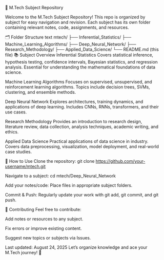 📁 M.Tech Subject Repository

Welcome to the M.Tech Subject Repository!
This repo is organized by subject for easy navigation and revision. Each subject has its own folder containing relevant notes, code, assignments, and resources.

🗂️ Folder Structure
text
mtech/
├── Inferential_Statistics/
├── Machine_Learning_Algorithms/
├── Deep_Neural_Network/
├── Research_Methodology/
├── Applied_Data_Science/
└── README.md (this file)
📚 Subject Overview
Inferential Statistics
Covers statistical inference, hypothesis testing, confidence intervals, Bayesian statistics, and regression analysis. Essential for understanding the mathematical foundations of data science.

Machine Learning Algorithms
Focuses on supervised, unsupervised, and reinforcement learning algorithms. Topics include decision trees, SVMs, clustering, and ensemble methods.

Deep Neural Network
Explores architectures, training dynamics, and applications of deep learning. Includes CNNs, RNNs, transformers, and their use cases.

Research Methodology
Provides an introduction to research design, literature review, data collection, analysis techniques, academic writing, and ethics.

Applied Data Science
Practical applications of data science in industry. Covers data preprocessing, visualization, model deployment, and real-world case studies.

📝 How to Use
Clone the repository: git clone https://github.com/your-username/mtech.git

Navigate to a subject: cd mtech/Deep_Neural_Network

Add your notes/code: Place files in appropriate subject folders.

Commit & Push: Regularly update your work with git add, git commit, and git push.

🤝 Contributing
Feel free to contribute:

Add notes or resources to any subject.

Fix errors or improve existing content.

Suggest new topics or subjects via Issues.

Last updated: August 24, 2025
Let’s organize knowledge and ace your M.Tech journey! 🚀

